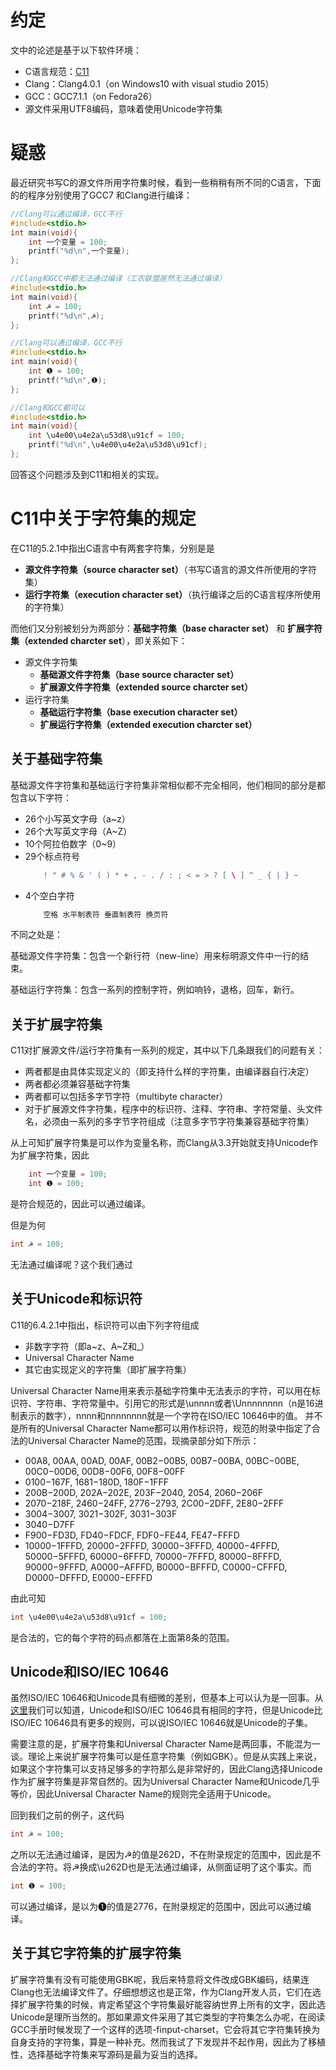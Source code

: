 


# 约定
文中的论述是基于以下软件环境：
* C语言规范：[C11](http://www.open-std.org/jtc1/sc22/wg14/www/docs/n1570.pdf)
* Clang：Clang4.0.1（on Windows10 with visual studio 2015）
* GCC：GCC7.1.1（on Fedora26）
* 源文件采用UTF8编码，意味着使用Unicode字符集

# 疑惑
最近研究书写C的源文件所用字符集时候，看到一些稍稍有所不同的C语言，下面的的程序分别使用了GCC7 和Clang进行编译：
```C
//Clang可以通过编译，GCC不行
#include<stdio.h>
int main(void){
	int 一个变量 = 100;
	printf("%d\n",一个变量);
};
```

```C
//Clang和GCC中都无法通过编译（工农联盟居然无法通过编译）
#include<stdio.h>
int main(void){
	int ☭ = 100;
	printf("%d\n",☭);
};
```

```C
//Clang可以通过编译，GCC不行
#include<stdio.h>
int main(void){
	int ❶ = 100;
	printf("%d\n",❶);
};
```

```C
//Clang和GCC都可以
#include<stdio.h>
int main(void){
	int \u4e00\u4e2a\u53d8\u91cf = 100;
	printf("%d\n",\u4e00\u4e2a\u53d8\u91cf);
};
```

回答这个问题涉及到C11和相关的实现。

# C11中关于字符集的规定
在C11的5.2.1中指出C语言中有两套字符集，分别是是
* **源文件字符集（source character set）**（书写C语言的源文件所使用的字符集）
* **运行字符集（execution character set）**（执行编译之后的C语言程序所使用的字符集）

而他们又分别被划分为两部分：**基础字符集（base character set）** 和 **扩展字符集（extended charcter set**），即关系如下：
* 源文件字符集
	* **基础源文件字符集（base source character set）**
	* **扩展源文件字符集（extended source charcter set）**
* 运行字符集
	* **基础运行字符集（base execution character set）**
	* **扩展运行字符集（extended execution charcter set）**

## 关于基础字符集
基础源文件字符集和基础运行字符集非常相似都不完全相同，他们相同的部分是都包含以下字符：

* 26个小写英文字母（a~z）
* 26个大写英文字母（A~Z）
* 10个阿拉伯数字（0~9）
* 29个标点符号
	```C
		! " # % & ' ( ) * + , - . / : ; < = > ? [ \ ] ^ _ { | } ~
	```
* 4个空白字符
	```C
		空格 水平制表符 垂直制表符 换页符
	```

不同之处是：

基础源文件字符集：包含一个新行符（new-line）用来标明源文件中一行的结束。

基础运行字符集：包含一系列的控制字符，例如响铃，退格，回车，新行。

## 关于扩展字符集
C11对扩展源文件/运行字符集有一系列的规定，其中以下几条跟我们的问题有关：
* 两者都是由具体实现定义的（即支持什么样的字符集，由编译器自行决定）
* 两者都必须兼容基础字符集
* 两者都可以包括多字节字符（multibyte character）
* 对于扩展源文件字符集，程序中的标识符、注释、字符串、字符常量、头文件名，必须由一系列的多字节字符组成（注意多字节字符集兼容基础字符集）

从上可知扩展字符集是可以作为变量名称，而Clang从3.3开始就支持Unicode作为扩展字符集，因此

```C
	int 一个变量 = 100;
	int ❶ = 100;
```
是符合规范的，因此可以通过编译。

但是为何
```C
int ☭ = 100;
```
无法通过编译呢？这个我们通过

## 关于Unicode和标识符
C11的6.4.2.1中指出，标识符可以由下列字符组成
* 非数字字符（即a~z、A~Z和_）
* Universal Character Name
* 其它由实现定义的字符集（即扩展字符集）

Universal Character Name用来表示基础字符集中无法表示的字符，可以用在标识符、字符串、字符常量中。引用它的形式是\unnnn或者\Unnnnnnnn（n是16进制表示的数字），nnnn和nnnnnnnn就是一个字符在ISO/IEC 10646中的值。
并不是所有的Universal Character Name都可以用作标识符，规范的附录中指定了合法的Universal Character Name的范围，现摘录部分如下所示：

* 00A8, 00AA, 00AD, 00AF, 00B2−00B5, 00B7−00BA, 00BC−00BE, 00C0−00D6, 00D8−00F6, 00F8−00FF
* 0100−167F, 1681−180D, 180F−1FFF
* 200B−200D, 202A−202E, 203F−2040, 2054, 2060−206F
* 2070−218F, 2460−24FF, 2776−2793, 2C00−2DFF, 2E80−2FFF
* 3004−3007, 3021−302F, 3031−303F
* 3040−D7FF
* F900−FD3D, FD40−FDCF, FDF0−FE44, FE47−FFFD
* 10000−1FFFD, 20000−2FFFD, 30000−3FFFD, 40000−4FFFD, 50000−5FFFD, 60000−6FFFD, 70000−7FFFD, 80000−8FFFD, 90000−9FFFD, A0000−AFFFD, B0000−BFFFD, C0000−CFFFD, D0000−DFFFD, E0000−EFFFD

由此可知
```C
int \u4e00\u4e2a\u53d8\u91cf = 100;
```
是合法的，它的每个字符的码点都落在上面第8条的范围。

## Unicode和ISO/IEC 10646

虽然ISO/IEC 10646和Unicode具有细微的差别，但基本上可以认为是一回事。从[这里](https://en.wikipedia.org/wiki/Universal_Coded_Character_Set#Encoding_forms)我们可以知道，Unicode和ISO/IEC 10646具有相同的字符，但是Unicode比ISO/IEC 10646具有更多的规则，可以说ISO/IEC 10646就是Unicode的子集。


需要注意的是，扩展字符集和Universal Character Name是两回事，不能混为一谈。理论上来说扩展字符集可以是任意字符集（例如GBK）。但是从实践上来说，如果这个字符集可以支持足够多的字符那么是非常好的，因此Clang选择Unicode作为扩展字符集是非常自然的。因为Universal Character Name和Unicode几乎等价，因此Universal Character Name的规则完全适用于Unicode。

回到我们之前的例子，这代码

```C
int ☭ = 100;
```
之所以无法通过编译，是因为☭的值是262D，不在附录规定的范围中，因此是不合法的字符。将☭换成\u262D也是无法通过编译，从侧面证明了这个事实。而

```C
int ❶ = 100;
```
可以通过编译，是以为❶的值是2776，在附录规定的范围中，因此可以通过编译。

## 关于其它字符集的扩展字符集

扩展字符集有没有可能使用GBK呢，我后来特意将文件改成GBK编码，结果连Clang也无法编译文件了。仔细想想这也是正常，作为Clang开发人员，它们在选择扩展字符集的时候，肯定希望这个字符集最好能容纳世界上所有的文字，因此选Unicode是理所当然的。那如果源文件采用了其它类型的字符集怎么办呢，在阅读GCC手册时候发现了一个这样的选项-finput-charset，它会将其它字符集转换为自身支持的字符集，算是一种补充。然而我试了下发现并不起作用，因此为了移植性，选择基础字符集来写源码是最为妥当的选择。


